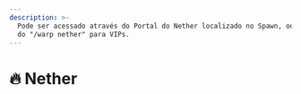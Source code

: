 ```yaml
---
description: >-
  Pode ser acessado através do Portal do Nether localizado no Spawn, ou através
  do "/warp nether" para VIPs.
---
```


# 🔥 Nether


